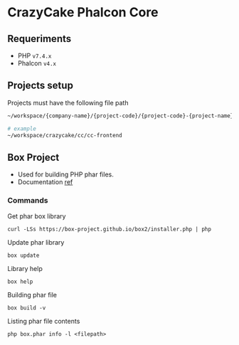 CrazyCake Phalcon Core
======================

## Requeriments

+ PHP `v7.4.x`
+ Phalcon `v4.x`


## Projects setup

Projects must have the following file path

```bash
~/workspace/{company-name}/{project-code}/{project-code}-{project-name}

# example
~/workspace/crazycake/cc/cc-frontend
```


## Box Project

- Used for building PHP phar files.
- Documentation [ref](http://box-project.org/)


### Commands

Get phar box library
```
curl -LSs https://box-project.github.io/box2/installer.php | php
```

Update phar library
```
box update
```

Library help
```
box help
```

Building phar file
```
box build -v
```

Listing phar file contents
```
php box.phar info -l <filepath>
```
